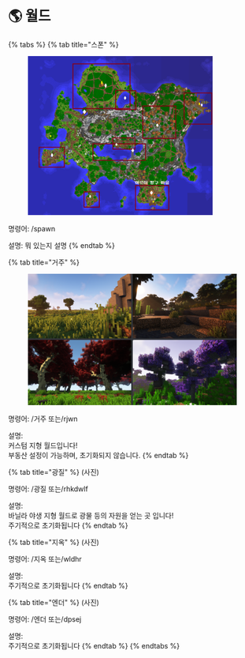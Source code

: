 # 🌎 월드

{% tabs %}
{% tab title="스폰" %}
<figure><img src="../../.gitbook/assets/Snipaste_2023-07-09_03-45-23.png" alt="" width="375"><figcaption></figcaption></figure>

명령어: /spawn

설명: 뭐 있는지 설명
{% endtab %}

{% tab title="거주" %}
<figure><img src="../../.gitbook/assets/image.png" alt=""><figcaption></figcaption></figure>

명령어: /거주 또는/rjwn&#x20;

설명: \
커스텀 지형 월드입니다!\
부동산 설정이 가능하며, 초기화되지 않습니다.
{% endtab %}

{% tab title="광질" %}
(사진)

명령어: /광질 또는/rhkdwlf&#x20;

설명: \
바닐라 야생 지형 월드로 광물 등의 자원을 얻는 곳 입니다!\
주기적으로 초기화됩니다
{% endtab %}

{% tab title="지옥" %}
(사진)

명령어: /지옥 또는/wldhr

설명: \
주기적으로 초기화됩니다
{% endtab %}

{% tab title="엔더" %}
(사진)

명령어: /엔더 또는/dpsej

설명: \
주기적으로 초기화됩니다
{% endtab %}
{% endtabs %}
